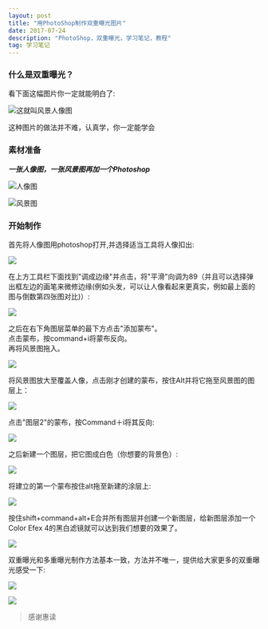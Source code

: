 ```yaml
---
layout: post
title: "用PhotoShop制作双重曝光图片"
date: 2017-07-24 
description: "PhotoShop，双重曝光，学习笔记，教程"
tag: 学习笔记
---
```


### 什么是双重曝光？

看下面这幅图片你一定就能明白了:

![这就叫风景人像图](/images/posts/ps/0.png)

这种图片的做法并不难，认真学，你一定能学会

### 素材准备

***一张人像图，一张风景图再加一个Photoshop***

![人像图](/images/posts/ps/1.png)

![风景图](/images/posts/ps/2.png)

### 开始制作

首先将人像图用photoshop打开,并选择适当工具将人像扣出:

![](/images/posts/ps/3.png)

在上方工具栏下面找到"调成边缘"并点击，将"平滑"向调为89（并且可以选择弹出框左边的画笔来微修边缘(例如头发，可以让人像看起来更真实，例如最上面的图与倒数第四张图对比)）:

![](/images/posts/ps/4.png)

之后在右下角图层菜单的最下方点击"添加蒙布"。  
点击蒙布，按command+i将蒙布反向。  
再将风景图拖入。  

![](/images/posts/ps/5.png)

将风景图放大至覆盖人像，点击刚才创建的蒙布，按住Alt并将它拖至风景图的图层上：

![](/images/posts/ps/6.png)

点击"图层2"的蒙布，按Command＋i将其反向:

![](/images/posts/ps/7.png)

之后新建一个图层，把它图成白色（你想要的背景色）:

![](/images/posts/ps/8.png)

将建立的第一个蒙布按住alt拖至新建的涂层上:

![](/images/posts/ps/9.png)

按住shift+command+alt+E合并所有图层并创建一个新图层，给新图层添加一个Color Efex 4的黑白滤镜就可以达到我们想要的效果了。

![](/images/posts/ps/0.png)

双重曝光和多重曝光制作方法基本一致，方法并不唯一，提供给大家更多的双重曝光感受一下:

![](/images/posts/ps/01.png)

![](/images/posts/ps/02.png)

> 感谢惠读
